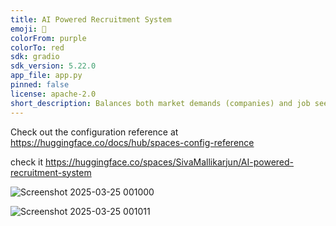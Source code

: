 ```yaml
---
title: AI Powered Recruitment System
emoji: 🦀
colorFrom: purple
colorTo: red
sdk: gradio
sdk_version: 5.22.0
app_file: app.py
pinned: false
license: apache-2.0
short_description: Balances both market demands (companies) and job seekers
---
```


Check out the configuration reference at https://huggingface.co/docs/hub/spaces-config-reference

check it https://huggingface.co/spaces/SivaMallikarjun/AI-powered-recruitment-system

![Screenshot 2025-03-25 001000](https://github.com/user-attachments/assets/7c97df9c-3295-47d6-927f-18f19f70da9b)

![Screenshot 2025-03-25 001011](https://github.com/user-attachments/assets/cfa7b108-62d9-49a2-8038-dfcfa4da2fca)

